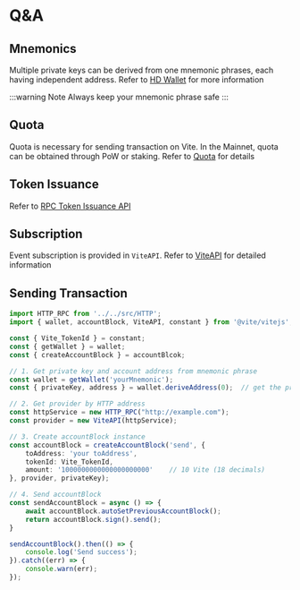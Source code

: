 # Q&A

## Mnemonics

Multiple private keys can be derived from one mnemonic phrases, each having independent address. Refer to [HD Wallet](/tutorial/wallet/hdwallet.md) for more information

:::warning Note
Always keep your mnemonic phrase safe
:::

## Quota

Quota is necessary for sending transaction on Vite. In the Mainnet, quota can be obtained through PoW or staking. Refer to [Quota](/tutorial/rule/quota) for details

## Token Issuance

Refer to [RPC Token Issuance API](../rpc/contract_v2)

## Subscription

Event subscription is provided in `ViteAPI`. Refer to [ViteAPI](./ViteAPI/start) for detailed information

## Sending Transaction

```typescript
import HTTP_RPC from '../../src/HTTP';
import { wallet, accountBlock, ViteAPI, constant } from '@vite/vitejs';

const { Vite_TokenId } = constant;
const { getWallet } = wallet;
const { createAccountBlock } = accountBlcok;

// 1. Get private key and account address from mnemonic phrase
const wallet = getWallet('yourMnemonic');
const { privateKey, address } = wallet.deriveAddress(0);  // get the private key at index 0.

// 2. Get provider by HTTP address
const httpService = new HTTP_RPC("http://example.com");
const provider = new ViteAPI(httpService);

// 3. Create accountBlock instance
const accountBlock = createAccountBlock('send', {
    toAddress: 'your toAddress', 
    tokenId: Vite_TokenId,
    amount: '1000000000000000000000'    // 10 Vite (18 decimals)
}, provider, privateKey);

// 4. Send accountBlock
const sendAccountBlock = async () => {
    await accountBlock.autoSetPreviousAccountBlock();
    return accountBlock.sign().send();
}

sendAccountBlock().then(() => {
    console.log('Send success');
}).catch((err) => {
    console.warn(err);
});
```
